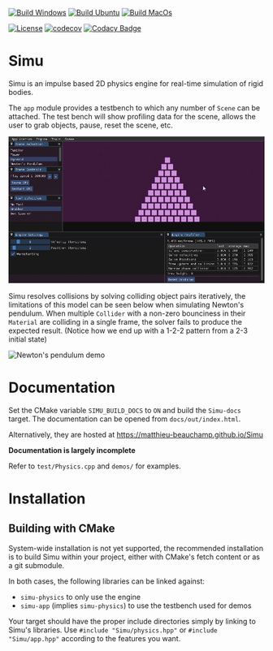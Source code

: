 
[![Build Windows](https://github.com/Matthieu-Beauchamp/Simu/actions/workflows/build_windows.yml/badge.svg)](https://github.com/Matthieu-Beauchamp/Simu/actions/workflows/build_windows.yml)
[![Build Ubuntu](https://github.com/Matthieu-Beauchamp/Simu/actions/workflows/build_ubuntu.yml/badge.svg)](https://github.com/Matthieu-Beauchamp/Simu/actions/workflows/build_ubuntu.yml)
[![Build MacOs](https://github.com/Matthieu-Beauchamp/Simu/actions/workflows/build_macos.yml/badge.svg)](https://github.com/Matthieu-Beauchamp/Simu/actions/workflows/build_macos.yml)

[![License](https://img.shields.io/github/license/Matthieu-Beauchamp/Simu)](https://github.com/Matthieu-Beauchamp/Simu/blob/master/LICENSE)
[![codecov](https://codecov.io/gh/Matthieu-Beauchamp/Simu/branch/master/graph/badge.svg?token=AYAKQV1UZI)](https://codecov.io/gh/Matthieu-Beauchamp/Simu)
[![Codacy Badge](https://app.codacy.com/project/badge/Grade/6eae28fc833d47f8858fc4fbe3328dff)](https://app.codacy.com/gh/Matthieu-Beauchamp/Simu/dashboard?utm_source=gh&utm_medium=referral&utm_content=&utm_campaign=Badge_grade)


# Simu
Simu is an impulse based 2D physics engine for real-time simulation of rigid bodies. 

The `app` module provides a testbench to which any number of `Scene` can be attached. The test bench will show profiling data for the scene, allows the user to grab objects, pause, reset the scene, etc.

![Pyramid demo](./assets/PyramidDemo.gif)

Simu resolves collisions by solving colliding object pairs iteratively, the limitations of this model can be seen below when simulating Newton's pendulum. When multiple `Collider` with a non-zero bounciness in their `Material` are colliding in a single frame, the solver fails to produce the expected result. (Notice how we end up with a 1-2-2 pattern from a 2-3 initial state)

![Newton's pendulum demo](./assets/NewtonPendulumDemo.gif)

# Documentation

Set the CMake variable `SIMU_BUILD_DOCS` to `ON` and build the `Simu-docs` target. The documentation can be opened from `docs/out/index.html`.

Alternatively, they are hosted at https://matthieu-beauchamp.github.io/Simu 

__Documentation is largely incomplete__

Refer to `test/Physics.cpp` and `demos/` for examples.


# Installation

## Building with CMake
System-wide installation is not yet supported, the recommended installation is to build Simu within your project, either with CMake's fetch content or as a git submodule.

In both cases, the following libraries can be linked against:
- `simu-physics` to only use the engine
- `simu-app` (implies `simu-physics`) to use the testbench used for demos

Your target should have the proper include directories simply by linking to Simu's libraries. Use `#include "Simu/physics.hpp"` or `#include "Simu/app.hpp"` according to the features you want.
